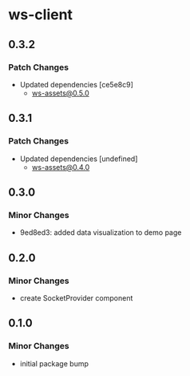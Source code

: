 # ws-client

## 0.3.2

### Patch Changes

- Updated dependencies [ce5e8c9]
  - ws-assets@0.5.0

## 0.3.1

### Patch Changes

- Updated dependencies [undefined]
  - ws-assets@0.4.0

## 0.3.0

### Minor Changes

- 9ed8ed3: added data visualization to demo page

## 0.2.0

### Minor Changes

- create SocketProvider component

## 0.1.0

### Minor Changes

- initial package bump
